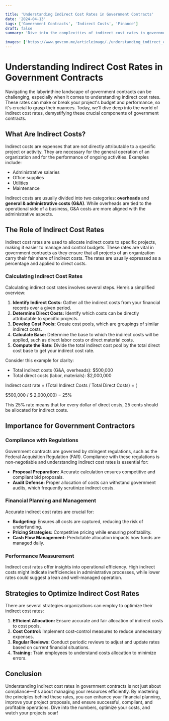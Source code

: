 ```yaml
---

title: 'Understanding Indirect Cost Rates in Government Contracts'
date: '2024-04-13'
tags: ['Government Contracts', 'Indirect Costs', 'Finance']
draft: false
summary: 'Dive into the complexities of indirect cost rates in government contracts and learn how they can impact your project’s budget and performance.'

images: ['https://www.govcon.me/articleimage/./understanding_indirect_cost_rates_in_government_contracts.webp']
---
```


# Understanding Indirect Cost Rates in Government Contracts

Navigating the labyrinthine landscape of government contracts can be challenging, especially when it comes to understanding indirect cost rates. These rates can make or break your project's budget and performance, so it's crucial to grasp their nuances. Today, we’ll dive deep into the world of indirect cost rates, demystifying these crucial components of government contracts.

## What Are Indirect Costs?

Indirect costs are expenses that are not directly attributable to a specific project or activity. They are necessary for the general operation of an organization and for the performance of ongoing activities. Examples include:

- Administrative salaries
- Office supplies
- Utilities
- Maintenance

Indirect costs are usually divided into two categories: **overheads** and **general & administrative costs (G&A)**. While overheads are tied to the operational side of a business, G&A costs are more aligned with the administrative aspects.

## The Role of Indirect Cost Rates

Indirect cost rates are used to allocate indirect costs to specific projects, making it easier to manage and control budgets. These rates are vital in government contracts as they ensure that all projects of an organization carry their fair share of indirect costs. The rates are usually expressed as a percentage and applied to direct costs.

### Calculating Indirect Cost Rates

Calculating indirect cost rates involves several steps. Here’s a simplified overview:

1. **Identify Indirect Costs:** Gather all the indirect costs from your financial records over a given period.
2. **Determine Direct Costs:** Identify which costs can be directly attributable to specific projects.
3. **Develop Cost Pools:** Create cost pools, which are groupings of similar indirect costs.
4. **Calculate Base:** Determine the base to which the indirect costs will be applied, such as direct labor costs or direct material costs.
5. **Compute the Rate:** Divide the total indirect cost pool by the total direct cost base to get your indirect cost rate.

Consider this example for clarity:

- Total indirect costs (G&A, overheads): $500,000
- Total direct costs (labor, materials): $2,000,000

Indirect cost rate = (Total Indirect Costs / Total Direct Costs)
                   = (

$500,000 / $
2,000,000)
                   = 25%

This 25% rate means that for every dollar of direct costs, 25 cents should be allocated for indirect costs.

## Importance for Government Contractors

### Compliance with Regulations

Government contracts are governed by stringent regulations, such as the Federal Acquisition Regulation (FAR). Compliance with these regulations is non-negotiable and understanding indirect cost rates is essential for:

- **Proposal Preparation:** Accurate calculation ensures competitive and compliant bid proposals.
- **Audit Defense:** Proper allocation of costs can withstand government audits, which frequently scrutinize indirect costs.

### Financial Planning and Management

Accurate indirect cost rates are crucial for:

- **Budgeting:** Ensures all costs are captured, reducing the risk of underfunding.
- **Pricing Strategies:** Competitive pricing while ensuring profitability.
- **Cash Flow Management:** Predictable allocation impacts how funds are managed daily.

### Performance Measurement

Indirect cost rates offer insights into operational efficiency. High indirect costs might indicate inefficiencies in administrative processes, while lower rates could suggest a lean and well-managed operation.

## Strategies to Optimize Indirect Cost Rates

There are several strategies organizations can employ to optimize their indirect cost rates:

1. **Efficient Allocation:** Ensure accurate and fair allocation of indirect costs to cost pools.
2. **Cost Control:** Implement cost-control measures to reduce unnecessary expenses.
3. **Regular Reviews:** Conduct periodic reviews to adjust and update rates based on current financial situations.
4. **Training:** Train employees to understand costs allocation to minimize errors.

## Conclusion

Understanding indirect cost rates in government contracts is not just about compliance—it's about managing your resources efficiently. By mastering the principles behind these rates, you can enhance your financial planning, improve your project proposals, and ensure successful, compliant, and profitable operations. Dive into the numbers, optimize your costs, and watch your projects soar!